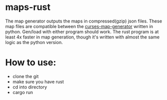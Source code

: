 # maps-rust
The map generator outputs the maps in compressed(gzip) json files. 
These map files are compatible between the [curses-map-generator](https://github.com/oatley/curses-map-generator) written in python. Gen/load with either program should work.
The rust program is at least 4x faster in map generation, though it's written with almost the same logic as the python version.

# How to use:
- clone the git
- make sure you have rust
- cd into directory
- cargo run


